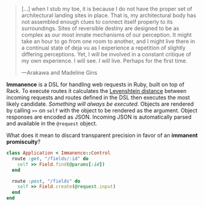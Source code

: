 > [...] when I stub my toe, it is because I do not have the proper set of architectural landing sites in place.
> That is, my architectural body has not assembled enough clues to connect itself properly to its surroundings.
> Sites of reversible destiny are designed to be as complex as our most innate mechanisms of our perception.
> It might take an hour to go from one room to another, and I might live there in a continual state of deja vu as I experience a repetition of slightly differing perceptions.
> Yet, I will be involved in a constant critique of my own experience.
> I will see.
> I will live.
> Perhaps for the first time.
>
> —Arakawa and Madeline Gins

**Immanence** is a DSL for handling web requests in Ruby, built on top of Rack. To execute routes it calculates the [Levenshtein distance](http://en.wikipedia.org/wiki/Levenshtein_distance) between incoming requests and routes defined in the DSL then executes the most likely candidate. *Something will always be executed.* Objects are rendered by calling `>>` on `self` with the object to be rendered as the argument. Object responses are encoded as JSON. Incoming JSON is automatically parsed and available in the `@request` object.

What does it mean to discard transparent precision in favor of an **immanent promiscuity**?

```ruby
class Application < Immanence::Control
  route :get, "/fields/:id" do
    self >> Field.find(@params[:id])
  end

  route :post, "/fields" do
    self >> Field.create(@request.input)
  end
end
```

